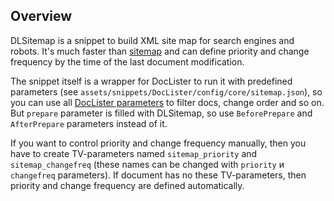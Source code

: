 ## Overview
DLSitemap is a snippet to build XML site map for search engines and robots. It's much faster than [sitemap](https://github.com/extras-evolution/sitemap/) and can define priority and change frequency by the time of the last document modification.

The snippet itself is a wrapper for DocLister to run it with predefined parameters (see `assets/snippets/DocLister/config/core/sitemap.json`), so you can use all [DocLister parameters](http://docs.evo.im/en/04_extras/doclister.html) to filter docs, change order and so on. But `prepare` parameter is filled with DLSitemap, so use `BeforePrepare` and `AfterPrepare` parameters instead of it.

If you want to control priority and change frequency manually, then you have to create TV-parameters named `sitemap_priority` and `sitemap_changefreq` (these names can be changed with `priority` и `changefreq` parameters). If document has no these TV-parameters, then priority and change frequency are defined automatically.
